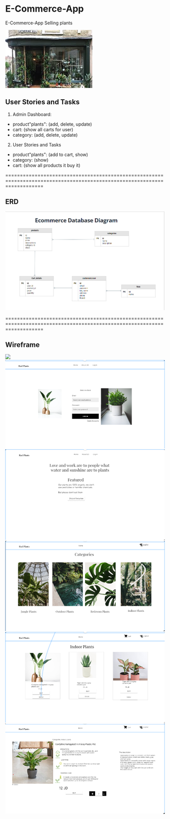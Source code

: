 # E-Commerce-App
E-Commerce-App Selling plants


![](images.jpg)


## User Stories and Tasks
1. Admin Dashboard:
 - product"plants": (add, delete, update)
 - cart: (show all carts for user)
 - category: (add, delete, update)

2. User Stories and Tasks
 - product"plants": (add to cart, show)
 - category: (show)
 - cart: (show all products it buy it)

=========================================================================================================================

## ERD

![](ERD.png)


=========================================================================================================================
## Wireframe
![](100.png)
![](200.png)
![](300.png)
![](400.png)
![](500.png)
![](600.png)

